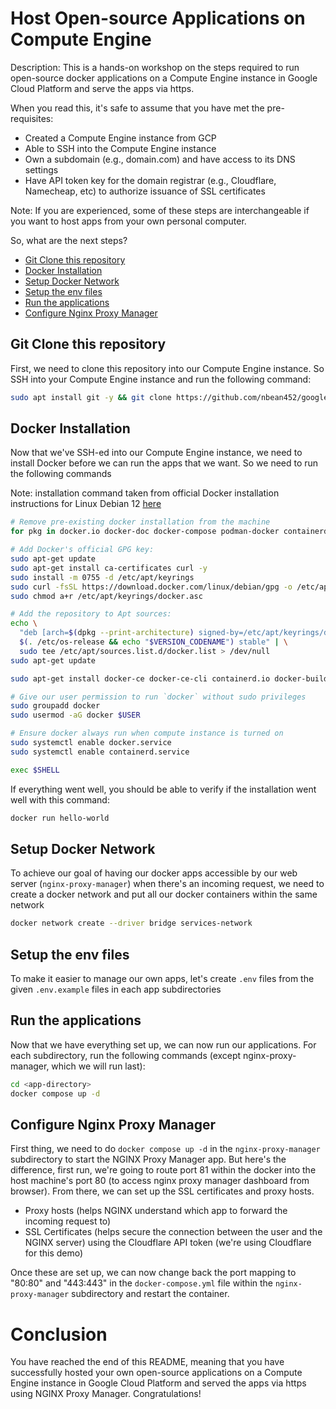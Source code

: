 # Host Open-source Applications on Compute Engine

Description: This is a hands-on workshop on the steps required to run open-source docker applications on a Compute Engine instance in Google Cloud Platform and serve the apps via https.

When you read this, it's safe to assume that you have met the pre-requisites:

- Created a Compute Engine instance from GCP
- Able to SSH into the Compute Engine instance
- Own a subdomain (e.g., domain.com) and have access to its DNS settings
- Have API token key for the domain registrar (e.g., Cloudflare, Namecheap, etc) to authorize issuance of SSL certificates

Note: If you are experienced, some of these steps are interchangeable if you want to host apps from your own personal computer.

So, what are the next steps?

- [Git Clone this repository](#git-clone-this-repository)
- [Docker Installation](#docker-installation)
- [Setup Docker Network](#setup-docker-network)
- [Setup the env files](#setup-the-env-files)
- [Run the applications](#run-the-applications)
- [Configure Nginx Proxy Manager](#configure-nginx-proxy-manager)

## Git Clone this repository

First, we need to clone this repository into our Compute Engine instance. So SSH into your Compute Engine instance and run the following command:

```sh
sudo apt install git -y && git clone https://github.com/nbean452/google-dev-fest-2025-workshop.git
```

## Docker Installation

Now that we've SSH-ed into our Compute Engine instance, we need to install Docker before we can run the apps that we want. So we need to run the following commands

Note: installation command taken from official Docker installation instructions for Linux Debian 12 [here](https://docs.docker.com/engine/install/debian/)

```sh
# Remove pre-existing docker installation from the machine
for pkg in docker.io docker-doc docker-compose podman-docker containerd runc; do sudo apt-get remove $pkg; done &&

# Add Docker's official GPG key:
sudo apt-get update
sudo apt-get install ca-certificates curl -y
sudo install -m 0755 -d /etc/apt/keyrings
sudo curl -fsSL https://download.docker.com/linux/debian/gpg -o /etc/apt/keyrings/docker.asc
sudo chmod a+r /etc/apt/keyrings/docker.asc

# Add the repository to Apt sources:
echo \
  "deb [arch=$(dpkg --print-architecture) signed-by=/etc/apt/keyrings/docker.asc] https://download.docker.com/linux/debian \
  $(. /etc/os-release && echo "$VERSION_CODENAME") stable" | \
  sudo tee /etc/apt/sources.list.d/docker.list > /dev/null
sudo apt-get update

sudo apt-get install docker-ce docker-ce-cli containerd.io docker-buildx-plugin docker-compose-plugin -y

# Give our user permission to run `docker` without sudo privileges
sudo groupadd docker
sudo usermod -aG docker $USER

# Ensure docker always run when compute instance is turned on
sudo systemctl enable docker.service
sudo systemctl enable containerd.service

exec $SHELL
```

If everything went well, you should be able to verify if the installation went well with this command:

```sh
docker run hello-world
```

## Setup Docker Network

To achieve our goal of having our docker apps accessible by our web server (`nginx-proxy-manager`) when there's an incoming request, we need to create a docker network and put all our docker containers within the same network

```sh
docker network create --driver bridge services-network
```

## Setup the env files

To make it easier to manage our own apps, let's create `.env` files from the given `.env.example` files in each app subdirectories

## Run the applications

Now that we have everything set up, we can now run our applications. For each subdirectory, run the following commands (except nginx-proxy-manager, which we will run last):

```sh
cd <app-directory>
docker compose up -d
```

## Configure Nginx Proxy Manager

First thing, we need to do `docker compose up -d` in the `nginx-proxy-manager` subdirectory to start the NGINX Proxy Manager app. But here's the difference, first run, we're going to route port 81 within the docker into the host machine's port 80 (to access nginx proxy manager dashboard from browser). From there, we can set up the SSL certificates and proxy hosts.

- Proxy hosts (helps NGINX understand which app to forward the incoming request to)
- SSL Certificates (helps secure the connection between the user and the NGINX server) using the Cloudflare API token (we're using Cloudflare for this demo)

Once these are set up, we can now change back the port mapping to "80:80" and "443:443" in the `docker-compose.yml` file within the `nginx-proxy-manager` subdirectory and restart the container.

# Conclusion

You have reached the end of this README, meaning that you have successfully hosted your own open-source applications on a Compute Engine instance in Google Cloud Platform and served the apps via https using NGINX Proxy Manager. Congratulations!
